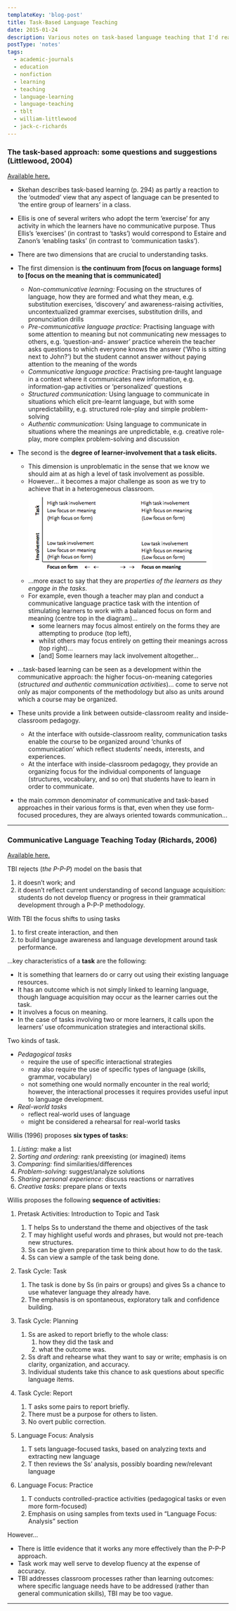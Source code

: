 ```yaml
---
templateKey: 'blog-post'
title: Task-Based Language Teaching
date: 2015-01-24
description: Various notes on task-based language teaching that I'd read when interested in the topic.
postType: 'notes'
tags:
  - academic-journals
  - education
  - nonfiction
  - learning
  - teaching
  - language-learning
  - language-teaching
  - tblt
  - william-littlewood
  - jack-c-richards
---
```


### The task-based approach: some questions and suggestions (Littlewood, 2004)

[Available here.](http://www.lenguasvivas.org/campus/files/0_28/tbl.pdf)

*   Skehan describes task-based learning (p. 294) as partly a reaction to the ‘outmoded’ view that any aspect of language can be presented to ‘the entire group of learners’ in a class.
*   Ellis is one of several writers who adopt the term ‘exercise’ for any activity in which the learners have no communicative purpose. Thus Ellis’s ‘exercises’ (in contrast to ‘tasks’) would correspond to Estaire and Zanon’s ‘enabling tasks’ (in contrast to ‘communication tasks’).
*   There are two dimensions that are crucial to understanding tasks.

*   The first dimension is **the continuum from \[focus on language forms\] to \[focus on the meaning that is communicated\]**
    *   _Non-communicative learning:_ Focusing on the structures of language, how they are formed and what they mean, e.g. substitution exercises, ‘discovery’ and awareness-raising activities, uncontextualized grammar exercises, substitution drills, and pronunciation drills
    *   _Pre-communicative language practice:_ Practising language with some attention to meaning but not communicating new messages to others, e.g. ‘question-and- answer’ practice wherein the teacher asks questions to which everyone knows the answer (‘Who is sitting next to John?’) but the student cannot answer without paying attention to the meaning of the words
    *   _Communicative language practice:_ Practising pre-taught language in a context where it communicates new information, e.g. information-gap activities or ‘personalized’ questions
    *   _Structured communication:_ Using language to communicate in situations which elicit pre-learnt language, but with some unpredictability, e.g. structured role-play and simple problem-solving
    *   _Authentic communication:_ Using language to communicate in situations where the meanings are unpredictable, e.g. creative role-play, more complex problem-solving and discussion

*   The second is the **degree of learner-involvement that a task elicits.**
    *   This dimension is unproblematic in the sense that we know we should aim at as high a level of task involvement as possible. 
    *   However... it becomes a major challenge as soon as we try to achieve that in a heterogeneous classroom.
    ![Screen Shot 2015-11-13 at 1.45.16 PM.png](../../../static/img/littlewood_tblt_image1.png)
    *   ...more exact to say that they are _properties of the learners as they engage in the tasks._ 
    * For example, even though a teacher may plan and conduct a communicative language practice task with the intention of stimulating learners to work with a balanced focus on form and meaning (centre top in the diagram)...
        *   some learners may focus almost entirely on the forms they are attempting to produce (top left),
        *   whilst others may focus entirely on getting their meanings across (top right)...
        *   \[and\] Some learners may lack involvement altogether...

*   ...task-based learning can be seen as a development within the communicative approach: the higher focus-on-meaning categories (_structured and authentic communication activities_)... come to serve not only as major components of the methodology but also as units around which a course may be organized. 
* These units provide a link between outside-classroom reality and inside-classroom pedagogy.
    *   At the interface with outside-classroom reality, communication tasks enable the course to be organized around ‘chunks of communication’ which reflect students’ needs, interests, and experiences.
    *   At the interface with inside-classroom pedagogy, they provide an organizing focus for the individual components of language (structures, vocabulary, and so on) that students have to learn in order to communicate.

*   the main common denominator of communicative and task-based approaches in their various forms is that, even when they use form-focused procedures, they are always oriented towards communication...

* * *

### Communicative Language Teaching Today (Richards, 2006)

[Available here.](https://www.professorjackrichards.com/wp-content/uploads/Richards-Communicative-Language.pdf)

TBI rejects (_the P-P-P_) model on the basis that
   1. it doesn’t work; and 
   2. it doesn’t reflect current understanding of second language acquisition: students do not develop fluency or progress in their grammatical development through a P-P-P methodology.

With TBI the focus shifts to using tasks
   1. to first create interaction, and then 
   2. to build language awareness and language development around task performance.

...key characteristics of a **task** are the following:
*   It is something that learners do or carry out using their existing language resources.
*   It has an outcome which is not simply linked to learning language, though language acquisition may occur as the learner carries out the task.
*   It involves a focus on meaning.
*   In the case of tasks involving two or more learners, it calls upon the learners’ use ofcommunication strategies and interactional skills.

Two kinds of task.
*   _Pedagogical tasks_
    *   require the use of specific interactional strategies
    *   may also require the use of specific types of language (skills, grammar, vocabulary)
    *   not something one would normally encounter in the real world; however, the interactional processes it requires provides useful input to language development.
*   _Real-world tasks_
    *   reflect real-world uses of language
    *   might be considered a rehearsal for real-world tasks

Willis (1996) proposes **six types of tasks:** 
   1. _Listing:_ make a list
   2. _Sorting and ordering:_ rank preexisting (or imagined) items
   3. _Comparing:_ find similarities/differences
   4. _Problem-solving:_ suggest/analyze solutions
   5. _Sharing personal experience:_ discuss reactions or narratives
   6. _Creative tasks:_ prepare plans or texts

Willis proposes the following **sequence of activities:**

1.  Pretask Activities: Introduction to Topic and Task
    1.  T helps Ss to understand the theme and objectives of the task
    2.  T may highlight useful words and phrases, but would not pre-teach new structures.
    3.  Ss can be given preparation time to think about how to do the task.
    4.  Ss can view a sample of the task being done.

2.  Task Cycle: Task
    1.  The task is done by Ss (in pairs or groups) and gives Ss a chance to use whatever language they already have.
    2.  The emphasis is on spontaneous, exploratory talk and confidence building.

3.  Task Cycle: Planning
    1.  Ss are asked to report briefly to the whole class:
        1.  how they did the task and
        2.  what the outcome was.
    2.  Ss draft and rehearse what they want to say or write; emphasis is on clarity, organization, and accuracy.
    3.  Individual students take this chance to ask questions about specific language items.

4.  Task Cycle: Report
    1.  T asks some pairs to report briefly.
    2.  There must be a purpose for others to listen.
    3.  No overt public correction.

5.  Language Focus: Analysis
    1.  T sets language-focused tasks, based on analyzing texts and extracting new language
    2.  T then reviews the Ss’ analysis, possibly boarding new/relevant language

6.  Language Focus: Practice
    1.  T conducts controlled-practice activities (pedagogical tasks or even more form-focused)
    2.  Emphasis on using samples from texts used in “Language Focus: Analysis” section

However...
*   There is little evidence that it works any more effectively than the P-P-P approach.
*   Task work may well serve to develop fluency at the expense of accuracy.
*   TBI addresses classroom processes rather than learning outcomes: where specific language needs have to be addressed (rather than general communication skills), TBI may be too vague.

* * *